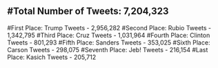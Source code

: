 #Total Number of Tweets: 7,204,323 
---
#First Place: Trump Tweets - 2,956,282
#Second Place: Rubio Tweets - 1,342,795
#Third Place: Cruz Tweets - 1,031,964
#Fourth Place: Clinton Tweets - 801,293
#Fifth Place: Sanders Tweets - 353,025
#Sixth Place: Carson Tweets - 298,075
#Seventh Place: Jeb! Tweets - 216,154
#Last Place: Kasich Tweets - 205,712
